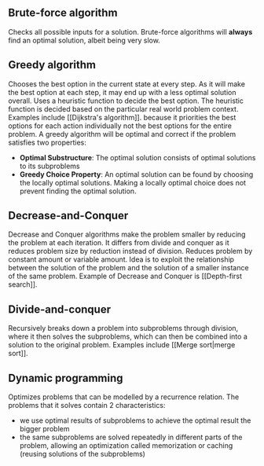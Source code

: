 ## Brute-force algorithm
Checks all possible inputs for a solution. Brute-force algorithms will **always** find an optimal solution, albeit being very slow.
## Greedy algorithm
Chooses the best option in the current state at every step. As it will make the best option at each step, it may end up with a less optimal solution overall.
Uses a heuristic function to decide the best option. The heuristic function is decided based on the particular real world problem context.
Examples include [[Dijkstra's algorithm]]. 
because it priorities the best options for each action individually not the best options for the entire problem. 
A greedy algorithm will be optimal and correct if the problem satisfies two properties:
- **Optimal Substructure**: The optimal solution consists of optimal solutions to its subproblems
- **Greedy Choice Property**: An optimal solution can be found by choosing the locally optimal solutions. Making a locally optimal choice does not prevent finding the optimal solution.
## Decrease-and-Conquer
Decrease and Conquer algorithms make the problem smaller by reducing the problem at each iteration. 
It differs from divide and conquer as it reduces problem size by reduction instead of division. Reduces problem by constant amount or variable amount. 
Idea is to exploit the relationship between the solution of the problem and the solution of a smaller instance of the same problem. 
Example of Decrease and Conquer is [[Depth-first search]].
## Divide-and-conquer
Recursively breaks down a problem into subproblems through division, where it then solves the subproblems, which can then be combined into a solution to the original problem. Examples include [[Merge sort|merge sort]].
## Dynamic programming
Optimizes problems that can be modelled by a recurrence relation. The problems that it solves contain 2 characteristics:
- we use optimal results of subproblems to achieve the optimal result the bigger problem
- the same subproblems are solved repeatedly in different parts of the problem, allowing an optimization called memorization or caching (reusing solutions of the subproblems)
